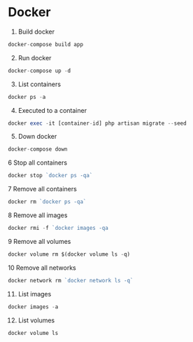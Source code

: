 # Docker

1. Build docker

```php
docker-compose build app
```

2. Run docker

```php
docker-compose up -d
```

3. List containers

```php
docker ps -a
```

4. Executed to a container

```php
docker exec -it [container-id] php artisan migrate --seed
```

5. Down docker

```php
docker-compose down
```

6 Stop all containers

```php
docker stop `docker ps -qa`
```

7 Remove all containers

```php
docker rm `docker ps -qa`
```

8 Remove all images

```php
docker rmi -f `docker images -qa
```

9 Remove all volumes

```php
docker volume rm $(docker volume ls -q)
```

10 Remove all networks

```php
docker network rm `docker network ls -q`
```

11. List images

```php
docker images -a
```

12. List volumes

```php
docker volume ls
```
